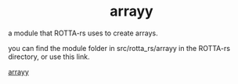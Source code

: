 <div align=center>

# arrayy
</div>

a module that ROTTA-rs uses to create arrays.

you can find the module folder in src/rotta_rs/arrayy in the ROTTA-rs directory, or use this link.

[arrayy](https://github.com/araxnoid-code/ROTTA-rs/blob/main/src/rotta_rs_module/arrayy)
